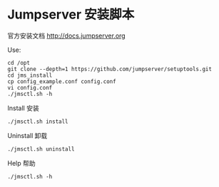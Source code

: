 # Jumpserver 安装脚本

官方安装文档 http://docs.jumpserver.org

Use:

```
cd /opt
git clone --depth=1 https://github.com/jumpserver/setuptools.git
cd jms_install
cp config_example.conf config.conf
vi config.conf
./jmsctl.sh -h
```
Install 安装
```
./jmsctl.sh install
```
Uninstall 卸载
```
./jmsctl.sh uninstall
```
Help 帮助
```
./jmsctl.sh -h
```
